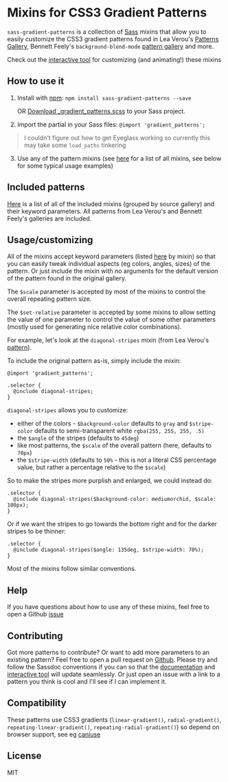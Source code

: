 # Mixins for CSS3 Gradient Patterns

`sass-gradient-patterns` is a collection of
[Sass](http://sass-lang.com/) mixins that allow you to
easily customize the CSS3 gradient patterns found in
Lea Verou's [Patterns Gallery](http://lea.verou.me/css3patterns/),
Bennett Feely's `background-blend-mode` [pattern gallery](http://bennettfeely.com/gradients/)
and more.

Check out the [interactive tool][tool] for customizing (and animating!) these mixins

## How to use it
1. Install with [npm](https://www.npmjs.com/): `npm install sass-gradient-patterns --save`

    OR [Download _gradient_patterns.scss](https://raw.github.com/helixbass/sass-gradient-patterns/master/_gradient_patterns.scss) to your Sass project.

2. Import the partial in your Sass files: `@import 'gradient_patterns';`
> I couldn't figure out how to get Eyeglass working so currently this may take some `load_paths` tinkering

3. Use any of the pattern mixins (see [here][sassdocs] for a list of all mixins, see below for some typical usage examples)

## Included patterns
[Here][sassdocs] is a list of
all of the included mixins (grouped by source gallery) and their keyword parameters.
All patterns from Lea Verou's and Bennett Feely's galleries are included.

## Usage/customizing
All of the mixins accept keyword parameters
(listed [here][sassdocs] by mixin)
so that you can easily tweak 
individual aspects (eg colors, angles, sizes) of the pattern. Or just include the mixin
with no arguments for the default version of the pattern found in the original gallery.

The `$scale` parameter is accepted by most of the mixins to control the
overall repeating pattern size.

The `$set-relative` parameter is accepted by some mixins to allow setting the value of one parameter to
control the value of some other parameters (mostly used for generating nice relative color combinations).

For example, let's look at the `diagonal-stripes` mixin (from Lea Verou's [pattern](http://lea.verou.me/css3patterns/#diagonal-stripes)).

To include the original pattern as-is, simply include the mixin:
```
@import 'gradient_patterns';

.selector {
  @include diagonal-stripes;
}
```
`diagonal-stripes` allows you to customize:
- either of the colors - `$background-color` defaults to `gray` and `$stripe-color` defaults to semi-transparent white `rgba(255, 255, 255, .5)`
- the `$angle` of the stripes (defaults to `45deg`)
- like most patterns, the `$scale` of the overall pattern (here, defaults to `70px`)
- the `$stripe-width` (defaults to `50%` - this is not a literal CSS percentage value, but rather a percentage relative to the `$scale`)

So to make the stripes more purplish and enlarged, we could instead do:
```
.selector {
  @include diagonal-stripes($background-color: mediumorchid, $scale: 100px);
}
```
Or if we want the stripes to go towards the bottom right and for the darker stripes to be thinner:
```
.selector {
  @include diagonal-stripes($angle: 135deg, $stripe-width: 70%);
}
```

Most of the mixins follow similar conventions.

<!-- Be sure to check out the interactive tool for easy customization and to play around with animating the patterns! -->

<!-- Example of relative defaults -->

## Help
If you have questions about how to use any of these mixins,
feel free to open a Github [issue](https://github.com/helixbass/sass-gradient-patterns/issues)

## Contributing
Got more patterns to contribute? Or want to add more parameters to an existing pattern?
Feel free to open a pull request on [Github](https://github.com/helixbass/sass-gradient-patterns).
Please try and follow the Sassdoc conventions if you can so that the [documentation][sassdocs]
and [interactive tool][tool] will update seamlessly.
Or just open an issue with a link to a pattern you think is cool and I'll see if I can
implement it.

## Compatibility
These patterns use CSS3 gradients (`linear-gradient()`, `radial-gradient()`, `repeating-linear-gradient()`, `repeating-radial-gradient()`)
so depend on browser support, see eg [caniuse](http://caniuse.com)

[sassdocs]: http://helixbass.net/sass_gradient_patterns_sassdoc/index.html
[tool]: http://helixbass.net/projects/gradients

## License
MIT
